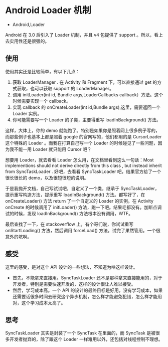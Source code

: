 # Android Loader 机制
- Android,Loader

Android 在 3.0 后引入了 Loader 机制，并且 v4 包提供了 support 。所以，看上去实用性还是很强的。

## 使用

使用其实还是比较简单，有以下几点：

1. 获取 LoaderManager . 在 Activity 和 Fragment 下，可以直接通过 get 的方式获取，也可以获取 support 的 LoaderManager。
2. 调用 initLoader(int id, Bundle args,LoaderCallbacks callback）方法。这个时候需要实现一个 callback。
3. 实现 callback 的 onCreateLoader(int id,Bundle args),这里，需要返回一个 Loader 实例。
4. 你可能需要写一个 Loader 的子类，主要得重写 loadInBackground() 方法。

这样，大体上，你的 demo 就能跑了。特别是如果你是照着网上很多例子写的，而那些例子也基本上都是照着 google 的官网写的，他们都用的是 CursorLoader 这个特殊的 Loader 。而我在打算自己写一个 Loader 的时候碰见了一些问题，因为我不能一用 Loader 就只能用 Cursor 吧？

想要用 Loader，就去看看 Loader 怎么用，在文档里看到这么一句话：Most implementions should not derive directly from this class , but instead inherit from SyncTaskLoader . 好吧，去看看 SyncTaskLoader 吧，结果官方给了一个很长很长的 demo，以及很短很短的说明。

于是我抛开文档，自己写试试吧，自定义了一个类，继承于 SyncTaskLoader，提示重写构造方法，提示重写 loadInBackground() 方法。都写好了，在 onCreateLoader() 方法 return 了一个自定义的 Loader 的实例。在 Activity onCreate 的时候调用了 initLoader() 方法，跑一下吧。结果毛都没有。加断点调试的时候，发现 loadInBackground() 方法根本没有调用，WTF。

最后查找了一下，在 stackoverflow 上，有个哥们说，你试试重写 onStartLoading() 方法，然后调用 forceLoad() 方法。试完了果然管用。一个很意外的坑啊。

## 感受

这里的感受，是对这个 API 设计的一些想法，不知道为啥这样设计。

* 首先，不能拿来直接用。SyncTaskLoader 还不是那种拿来直接能用的，对于开发者，特别是需要快速开发的，这样的设计很让人难以接受。
* 然后，学习成本高。一个 API 的设计的最终目标是好用，没有学习成本，如果还需要话很多时间去研究这个异步机制，怎么样才能避免犯错，怎么样才能用对，这个学习成本太高了。

## 思考

SyncTaskLoader 其实是封装了一个 SyncTask 在里面的，而 SyncTask 是被很多开发者抛弃的，除了跟这个 Loader 一样难用以外，还包括对线程控制不理想。


